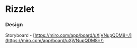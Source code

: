 # Rizzlet 

### Design

Storyboard - [https://miro.com/app/board/uXjVNupQDM8=/](https://miro.com/app/board/uXjVNupQDM8=/)
